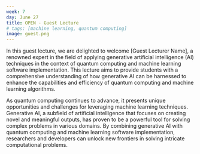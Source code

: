 ```yaml
---
week: 7
day: June 27
title: OPEN - Guest Lecture
# tags: [machine learning, quantum computing]
image: guest.png
---
```


In this guest lecture, we are delighted to welcome [Guest Lecturer Name], a renowned expert in the field of applying generative artificial intelligence (AI) techniques in the context of quantum computing and machine learning software implementation. This lecture aims to provide students with a comprehensive understanding of how generative AI can be harnessed to enhance the capabilities and efficiency of quantum computing and machine learning algorithms.

As quantum computing continues to advance, it presents unique opportunities and challenges for leveraging machine learning techniques. Generative AI, a subfield of artificial intelligence that focuses on creating novel and meaningful outputs, has proven to be a powerful tool for solving complex problems in various domains. By combining generative AI with quantum computing and machine learning software implementation, researchers and developers can unlock new frontiers in solving intricate computational problems.